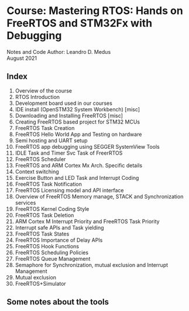 # Course: Mastering RTOS: Hands on FreeRTOS and STM32Fx with Debugging

Notes and Code Author: Leandro D. Medus  
August 2021


## Index

1. Overview of the course
2. RTOS Introduction
3. Development board used in our courses
4. IDE install (OpenSTM32 System Workbench)     [misc]
5. Downloading and Installing FreeRTOS          [misc]
6. Creating FreeRTOS based project for STM32 MCUs
7. FreeRTOS Task Creation
8. FreeRTOS Hello World App and Testing on hardware
9. Semi hosting and UART setup
10. FreeRTOS app debugging using SEGGER SystemView Tools
11. IDLE Task and Timer Svc Task of FreerRTOS
12. FreeRTOS Scheduler
13. FreeRTOS and ARM Cortex Mx Arch. Specific details
14. Context switching
15. Exercise  Button and LED Task and Interrupt Coding
16. FreeRTOS Task Notification
17. FreeRTOS Licensing model and API interface
18. Overview of FreeRTOS Memory manage, STACK and Synchronization services
19. FreeRTOS Kernel Coding Style
20. FreeRTOS Task Deletion
21. ARM Cortex M Interrupt Priority and  FreeRTOS Task Priority
22. Interrupt safe APIs and Task yielding
23. FreeRTOS Task States
24. FreeRTOS  Importance of Delay APIs
25. FreeRTOS Hook Functions
26. FreeRTOS Scheduling Policies
27. FreeRTOS Queue Management
28. Semaphore for Synchronization, mutual exclusion and Interrupt Management
29. Mutual exclusion
30. FreeRTOS+Simulator

## Some notes about the tools





